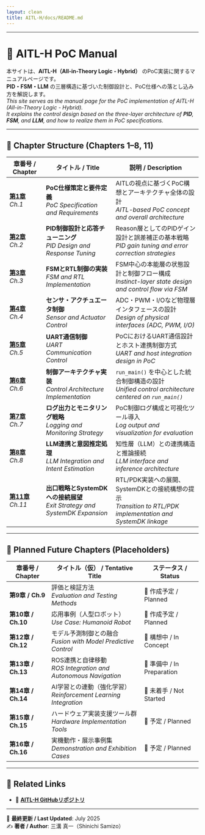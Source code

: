 ```yaml
---
layout: clean
title: AITL-H/docs/README.md
---
```


---

# 📘 **AITL-H PoC Manual**

本サイトは、**AITL-H（All-in-Theory Logic - Hybrid）** のPoC実装に関するマニュアルページです。  
**PID・FSM・LLM** の三層構造に基づいた制御設計と、PoC仕様への落とし込み方を解説します。  
_This site serves as the manual page for the PoC implementation of AITL-H (All-in-Theory Logic - Hybrid)._  
_It explains the control design based on the three-layer architecture of **PID**, **FSM**, and **LLM**, and how to realize them in PoC specifications._

---

## 📂 **Chapter Structure (Chapters 1–8, 11)**

| 章番号 / Chapter | タイトル / Title | 説明 / Description |
|------------------|------------------|---------------------|
| [**第1章**](chapter01_aitl_architecture.md)<br>_Ch.1_ | **PoC仕様策定と要件定義**<br>_PoC Specification and Requirements_ | AITLの視点に基づくPoC構想とアーキテクチャ全体の設計<br>_AITL-based PoC concept and overall architecture_ |
| [**第2章**](chapter02_pid_design.md)<br>_Ch.2_ | **PID制御設計と応答チューニング**<br>_PID Design and Response Tuning_ | Reason層としてのPIDゲイン設計と誤差補正の基本戦略<br>_PID gain tuning and error correction strategies_ |
| [**第3章**](chapter03_fsm_design.md)<br>_Ch.3_ | **FSMとRTL制御の実装**<br>_FSM and RTL Implementation_ | FSM中心の本能層の状態設計と制御フロー構成<br>_Instinct-layer state design and control flow via FSM_ |
| [**第4章**](chapter04_sensor_interface.md)<br>_Ch.4_ | **センサ・アクチュエータ制御**<br>_Sensor and Actuator Control_ | ADC・PWM・I/Oなど物理層インタフェースの設計<br>_Design of physical interfaces (ADC, PWM, I/O)_ |
| [**第5章**](chapter05_uart_control.md)<br>_Ch.5_ | **UART通信制御**<br>_UART Communication Control_ | PoCにおけるUART通信設計とホスト連携制御方式<br>_UART and host integration design in PoC_ |
| [**第6章**](chapter06_run_main_arch.md)<br>_Ch.6_ | **制御アーキテクチャ実装**<br>_Control Architecture Implementation_ | `run_main()` を中心とした統合制御構造の設計<br>_Unified control architecture centered on `run_main()`_ |
| [**第7章**](chapter07_log_monitoring.md)<br>_Ch.7_ | **ログ出力とモニタリング戦略**<br>_Logging and Monitoring Strategy_ | PoC制御ログ構成と可視化ツール導入<br>_Log output and visualization for evaluation_ |
| [**第8章**](chapter08_llm_integration.md)<br>_Ch.8_ | **LLM連携と意図推定処理**<br>_LLM Integration and Intent Estimation_ | 知性層（LLM）との連携構造と推論接続<br>_LLM interface and inference architecture_ |
| [**第11章**](chapter11_exit_strategy.md)<br>_Ch.11_ | **出口戦略とSystemDKへの接続展望**<br>_Exit Strategy and SystemDK Expansion_ | RTL/PDK実装への展開、SystemDKとの接続構想の提示<br>_Transition to RTL/PDK implementation and SystemDK linkage_ |

---

## 🧩 **Planned Future Chapters (Placeholders)**

| 章番号 / Chapter | タイトル（仮） / Tentative Title | ステータス / Status |
|------------------|----------------------------------|----------------------|
| **第9章 / Ch.9** | 評価と検証方法<br>_Evaluation and Testing Methods_ | 🔧 作成予定 / Planned |
| **第10章 / Ch.10** | 応用事例（人型ロボット）<br>_Use Case: Humanoid Robot_ | 🔧 作成予定 / Planned |
| **第12章 / Ch.12** | モデル予測制御との融合<br>_Fusion with Model Predictive Control_ | 🔧 構想中 / In Concept |
| **第13章 / Ch.13** | ROS連携と自律移動<br>_ROS Integration and Autonomous Navigation_ | 🔧 準備中 / In Preparation |
| **第14章 / Ch.14** | AI学習との連動（強化学習）<br>_Reinforcement Learning Integration_ | 🔧 未着手 / Not Started |
| **第15章 / Ch.15** | ハードウェア実装支援ツール群<br>_Hardware Implementation Tools_ | 🔧 予定 / Planned |
| **第16章 / Ch.16** | 実機動作・展示事例集<br>_Demonstration and Exhibition Cases_ | 🔧 予定 / Planned |

---

## 🔗 **Related Links**

- 🔗 [**AITL-H GitHubリポジトリ**](https://github.com/Samizo-AITL/AITL-H)

---

📅 **最終更新 / Last Updated**: July 2025  
✍️ **著者 / Author**: 三溝 真一（Shinichi Samizo）

